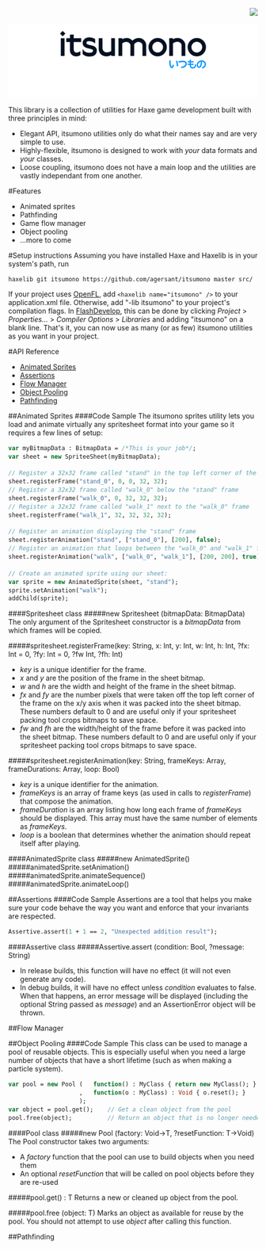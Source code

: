 <p align="right"><a href="https://travis-ci.org/agersant/itsumono"><img src="https://travis-ci.org/agersant/itsumono.png?branch=master"/><a/></p>
<p align="center"><img src="logo.png"/></p>

This library is a collection of utilities for Haxe game development built with three principles in mind:

* Elegant API, itsumono utilities only do what their names say and are very simple to use.
* Highly-flexible, itsumono is designed to work with *your* data formats and *your* classes.
* Loose coupling, itsumono does not have a main loop and the utilities are vastly independant from one another.

#Features

* Animated sprites
* Pathfinding
* Game flow manager
* Object pooling
* …more to come

#Setup instructions
Assuming you have installed Haxe and Haxelib is in your system's path, run

    haxelib git itsumono https://github.com/agersant/itsumono master src/
    
If your project uses [OpenFL](https://github.com/openfl/openfl), add ```<haxelib name="itsumono" />``` to your application.xml file. Otherwise, add "-lib itsumono" to your project's compilation flags. In [FlashDevelop](http://flashdevelop.org/), this can be done by clicking *Project* > *Properties…* > *Compiler Options* > *Libraries* and adding "itsumono" on a blank line. That's it, you can now use as many (or as few) itsumono utilities as you want in your project.

#API Reference

* [Animated Sprites](#animated-sprites)
* [Assertions](#assertions)
* [Flow Manager](#flow-manager)
* [Object Pooling](#object-pooling)
* [Pathfinding](#pathfinding)

##Animated Sprites
####Code Sample
The itsumono sprites utility lets you load and animate virtually any spritesheet format into your game so it requires a few lines of setup:
```haxe
var myBitmapData : BitmapData = /*This is your job*/;
var sheet = new SpriteeSheet(myBitmapData);

// Register a 32x32 frame called "stand" in the top left corner of the sheet
sheet.registerFrame("stand_0", 0, 0, 32, 32);
// Register a 32x32 frame called "walk_0" below the "stand" frame
sheet.registerFrame("walk_0", 0, 32, 32, 32);
// Register a 32x32 frame called "walk_1" next to the "walk_0" frame
sheet.registerFrame("walk_1", 32, 32, 32, 32);

// Register an animation displaying the "stand" frame
sheet.registerAnimation("stand", ["stand_0"], [200], false);
// Register an animation that loops between the "walk_0" and "walk_1" frame
sheet.registerAnimation("walk", ["walk_0", "walk_1"], [200, 200], true);

// Create an animated sprite using our sheet:
var sprite = new AnimatedSprite(sheet, "stand");
sprite.setAnimation("walk");
addChild(sprite);
```
####Spritesheet class
#####new Spritesheet (bitmapData: BitmapData)
The only argument of the Spritesheet constructor is a *bitmapData* from which frames will be copied.

#####spritesheet.registerFrame(key: String, x: Int, y: Int, w: Int, h: Int, ?fx: Int = 0, ?fy: Int = 0, ?fw  Int, ?fh: Int)
* *key* is a unique identifier for the frame.
* *x* and *y* are the position of the frame in the sheet bitmap.
* *w* and *h* are the width and height of the frame in the sheet bitmap.
* *fx* and *fy* are the number pixels that were taken off the top left corner of the frame on the x/y axis when it was packed into the sheet bitmap. These numbers default to 0 and are useful only if your spritesheet packing tool crops bitmaps to save space.
* *fw* and *fh* are the width/height of the frame before it was packed into the sheet bitmap. These numbers default to 0 and are useful only if your spritesheet packing tool crops bitmaps to save space.

#####spritesheet.registerAnimation(key: String, frameKeys: Array<String>, frameDurations: Array<String>, loop: Bool)
* *key* is a unique identifier for the animation.
* *frameKeys* is an array of frame keys (as used in calls to *registerFrame*) that compose the animation.
* *frameDuration* is an array listing how long each frame of *frameKeys* should be displayed. This array must have the same number of elements as *frameKeys*.
* *loop* is a boolean that determines whether the animation should repeat itself after playing.

####AnimatedSprite class
#####new AnimatedSprite()
#####animatedSprite.setAnimation()
#####animatedSprite.animateSequence()
#####animatedSprite.animateLoop()

##Assertions
####Code Sample
Assertions are a tool that helps you make sure your code behave the way you want and enforce that your invariants are respected.
```haxe
Assertive.assert(1 + 1 == 2, "Unexpected addition result");
```
####Assertive class
#####Assertive.assert (condition: Bool, ?message: String)
* In release builds, this function will have no effect (it will not even generate any code).
* In debug builds, it will have no effect unless *condition* evaluates to false. When that happens, an error message will be displayed (including the optional String passed as *message*) and an AssertionError object will be thrown.

##Flow Manager

##Object Pooling
####Code Sample
This class can be used to manage a pool of reusable objects. This is especially useful when you need a large number of objects that have a short lifetime (such as when making a particle system).
```haxe
var pool = new Pool (   function() : MyClass { return new MyClass(); }
                    ,   function(o : MyClass) : Void { o.reset(); }
                    );
var object = pool.get();    // Get a clean object from the pool
pool.free(object);          // Return an object that is no longer needed to the pool
```
####Pool class
#####new Pool (factory: Void->T, ?resetFunction: T->Void)
The Pool constructor takes two arguments:
* A *factory* function that the pool can use to build objects when you need them
* An optional *resetFunction* that will be called on pool objects before they are re-used

#####pool.get() : T
Returns a new or cleaned up object from the pool.

#####pool.free (object: T)
Marks an object as available for reuse by the pool. You should not attempt to use *object* after calling this function.

##Pathfinding
